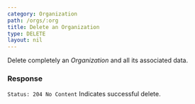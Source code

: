 ```yaml
---
category: Organization
path: /orgs/:org
title: Delete an Organization
type: DELETE
layout: nil
---
```


Delete completely an *Organization* and all its associated data.

### Response

```Status: 204 No Content```
Indicates successful delete.
